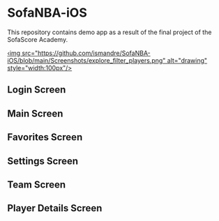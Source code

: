 # SofaNBA-iOS

This repository contains demo app as a result of the final project of the SofaScore Academy. 

[‹img src="https://github.com/ismandre/SofaNBA-iOS/blob/main/Screenshots/explore_filter_players.png" alt="drawing" style="width:100px"/>](asdasd)

## Login Screen

## Main Screen

## Favorites Screen

## Settings Screen

## Team Screen

## Player Details Screen
